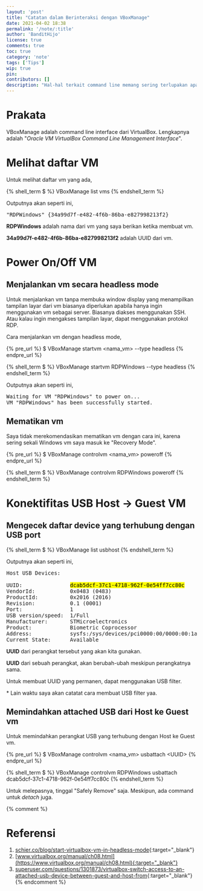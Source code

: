 ```yaml
---
layout: 'post'
title: "Catatan dalam Berinteraksi dengan VBoxManage"
date: 2021-04-02 18:38
permalink: '/note/:title'
author: 'BanditHijo'
license: true
comments: true
toc: true
category: 'note'
tags: ['Tips']
wip: true
pin:
contributors: []
description: "Hal-hal terkait command line memang sering terlupakan apabila tidak selalu digunakan. Catatan ini hadir untuk mempermudah teman-teman apabila sedang berkepentigan dengan vboxmanage."
---
```


# Prakata

VBoxManage adalah command line interface dari VirtualBox. Lengkapnya adalah "*Oracle VM VirtualBox Command Line Management Interface*".

# Melihat daftar VM

Untuk melihat daftar vm yang ada,

{% shell_term $ %}
VBoxManage list vms
{% endshell_term %}

Outputnya akan seperti ini,

<pre>
"RDPWindows" {34a99d7f-e482-4f6b-86ba-e827998213f2}
</pre>

**RDPWindows** adalah nama dari vm yang saya berikan ketika membuat vm.

**34a99d7f-e482-4f6b-86ba-e827998213f2** adalah UUID dari vm.

# Power On/Off VM

## Menjalankan vm secara headless mode

Untuk menjalankan vm tanpa membuka window display yang menampilkan tampilan layar dari vm biasanya diperlukan apabila hanya ingin menggunakan vm sebagai server. Biasanya diakses menggunakan SSH. Atau kalau ingin mengakses tampilan layar, dapat menggunakan protokol RDP.

Cara menjalankan vm dengan headless mode,

{% pre_url %}
$ VBoxManage startvm &lt;nama_vm&gt; --type headless
{% endpre_url %}

{% shell_term $ %}
VBoxManage startvm RDPWindows --type headless
{% endshell_term %}

Outputnya akan seperti ini,

<pre>
Waiting for VM "RDPWindows" to power on...
VM "RDPWindows" has been successfully started.
</pre>


## Mematikan vm

Saya tidak merekomendasikan mematikan vm dengan cara ini, karena sering sekali Windows vm saya masuk ke "Recovery Mode".

{% pre_url %}
$ VBoxManage controlvm &lt;nama_vm> poweroff
{% endpre_url %}

{% shell_term $ %}
VBoxManage controlvm RDPWindows poweroff
{% endshell_term %}


# Konektifitas USB Host -> Guest VM

## Mengecek daftar device yang terhubung dengan USB port

{% shell_term $ %}
VBoxManage list usbhost
{% endshell_term %}

Outputnya akan seperti ini,

<pre>
Host USB Devices:

UUID:               <mark>dcab5dcf-37c1-4718-962f-0e54ff7cc80c</mark>
VendorId:           0x0483 (0483)
ProductId:          0x2016 (2016)
Revision:           0.1 (0001)
Port:               1
USB version/speed:  1/Full
Manufacturer:       STMicroelectronics
Product:            Biometric Coprocessor
Address:            sysfs:/sys/devices/pci0000:00/0000:00:1a.0/usb3/3-2//device:/dev/vboxusb/003/002
Current State:      Available
</pre>

**UUID** dari perangkat tersebut yang akan kita gunakan.

**UUID** dari sebuah perangkat, akan berubah-ubah meskipun perangkatnya sama.

Untuk membuat UUID yang permanen, dapat menggunakan USB filter.

\* Lain waktu saya akan catatat cara membuat USB filter yaa.

## Memindahkan attached USB dari Host ke Guest vm

Untuk memindahkan perangkat USB yang terhubung dengan Host ke Guest vm.

{% pre_url %}
$ VBoxManage controlvm &lt;nama_vm> usbattach &lt;UUID>
{% endpre_url %}

{% shell_term $ %}
VBoxManage controlvm RDPWindows usbattach dcab5dcf-37c1-4718-962f-0e54ff7cc80c
{% endshell_term %}

Untuk melepasnya, tinggal "Safely Remove" saja. Meskipun, ada command untuk *detach* juga.












{% comment %}
# Referensi

1. [schier.co/blog/start-virtualbox-vm-in-headless-mode](https://schier.co/blog/start-virtualbox-vm-in-headless-mode){:target="_blank"}
2. [www.virtualbox.org/manual/ch08.html](https://www.virtualbox.org/manual/ch08.html){:target="_blank"}
3. [superuser.com/questions/1301873/virtualbox-switch-access-to-an-attached-usb-device-between-guest-and-host-from](https://superuser.com/questions/1301873/virtualbox-switch-access-to-an-attached-usb-device-between-guest-and-host-from){:target="_blank"}
{% endcomment %}
